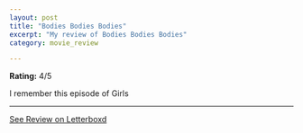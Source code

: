 ```yaml
---
layout: post
title: "Bodies Bodies Bodies"
excerpt: "My review of Bodies Bodies Bodies"
category: movie_review

---
```


**Rating:** 4/5

I remember this episode of Girls

<hr>

[See Review on Letterboxd](https://boxd.it/39eiQH)
